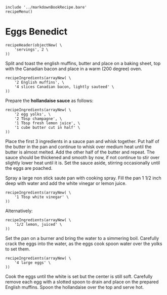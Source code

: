 ~~~ markdown-script
include '../markdownBookRecipe.bare'
recipeMenu()
~~~

# Eggs Benedict

~~~ markdown-script
recipeHeader(objectNew( \
    'servings', 2 \
))
~~~

Split and toast the english muffins, butter and place on a baking sheet, top with the Canadian bacon
and place in a warm (200 degree) oven.

~~~ markdown-script
recipeIngredients(arrayNew( \
    '2 English muffins', \
    '4 slices Canadian bacon, lightly sauteed' \
))
~~~

Prepare the **hollandaise sauce** as follows:

~~~ markdown-script
recipeIngredients(arrayNew( \
    '2 egg yolks', \
    '2 Tbsp champagne', \
    '1 Tbsp fresh lemon juice', \
    '1 cube butter cut in half' \
))
~~~

Place the first 3 ingredients in a sauce pan and whisk together. Put half of the butter in the pan
and continue to whisk over medium heat until the butter is almost melted. Add the other half of the
butter and repeat. The sauce should be thickened and smooth by now, if not continue to stir over
slightly lower heat until it is. Set the sauce aside, stirring occasionally until the eggs are
poached.

Spray a large non stick saute pan with cooking spray. Fill the pan 1 1/2 inch deep with water and
add the white vinegar or lemon juice.

~~~ markdown-script
recipeIngredients(arrayNew( \
    '1 Tbsp white vinegar' \
))
~~~

Alternatively:

~~~ markdown-script
recipeIngredients(arrayNew( \
    '1/2 lemon, juiced' \
))
~~~

Set the pan on a burner and bring the water to a simmering boil. Carefully crack the eggs into the
water, as the eggs cook spoon water over the yolks to set them.

~~~ markdown-script
recipeIngredients(arrayNew( \
    '4 large eggs' \
))
~~~

Cook the eggs until the white is set but the center is still soft. Carefully remove each egg with a
slotted spoon to drain and place on the prepared English muffins. Spoon the hollandaise over the top
and serve hot.
